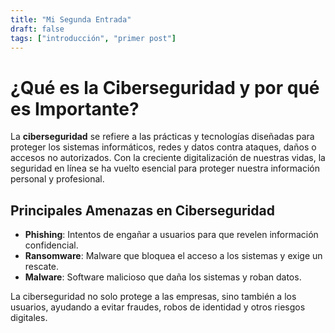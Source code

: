 ```yaml
---
title: "Mi Segunda Entrada"
draft: false
tags: ["introducción", "primer post"]
---
```


# ¿Qué es la Ciberseguridad y por qué es Importante?

La **ciberseguridad** se refiere a las prácticas y tecnologías diseñadas para proteger los sistemas informáticos, redes y datos contra ataques, daños o accesos no autorizados. Con la creciente digitalización de nuestras vidas, la seguridad en línea se ha vuelto esencial para proteger nuestra información personal y profesional.

## Principales Amenazas en Ciberseguridad

- **Phishing**: Intentos de engañar a usuarios para que revelen información confidencial.
- **Ransomware**: Malware que bloquea el acceso a los sistemas y exige un rescate.
- **Malware**: Software malicioso que daña los sistemas y roban datos.

La ciberseguridad no solo protege a las empresas, sino también a los usuarios, ayudando a evitar fraudes, robos de identidad y otros riesgos digitales.

